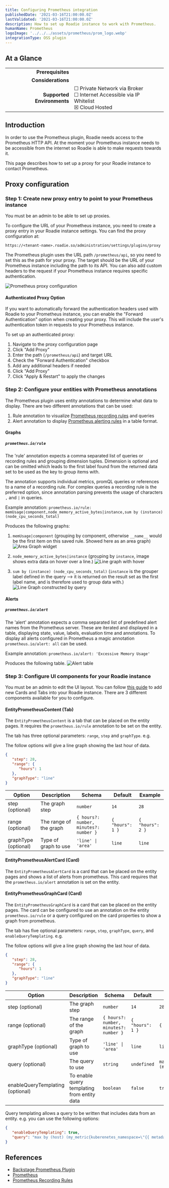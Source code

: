 ```yaml
---
title: Configuring Prometheus integration
publishedDate: '2021-03-16T21:00:00.0Z'
lastValidated: '2021-03-16T21:00:00.0Z'
description: How to set up Roadie instance to work with Prometheus.
humanName: Prometheus
logoImage: '../../../assets/prometheus/prom_logo.webp'
integrationType: OSS plugin
---
```


## At a Glance
| | |
|---: | --- |
| **Prerequisites** |  |
| **Considerations** |  |
| **Supported Environments** | ☐ Private Network via Broker <br /> ☐ Internet Accessible via IP Whitelist <br /> ☒ Cloud Hosted |

## Introduction

In order to use the Prometheus plugin, Roadie needs access to the Prometheus HTTP API. At the moment your Prometheus instance needs to be accessible from the internet so Roadie is able to make requests towards it.

This page describes how to set up a proxy for your Roadie instance to contact Prometheus.

## Proxy configuration

### Step 1: Create new proxy entry to point to your Prometheus instance

You must be an admin to be able to set up proxies.

To configure the URL of your Prometheus instance, you need to create a proxy entry in your Roadie instance settings. You can find the proxy configuration at:

```text
https://<tenant-name>.roadie.so/administration/settings/plugins/proxy
```

The Prometheus plugin uses the URL path `/prometheus/api`, so you need to set this as the path for your proxy. The target should be the URL of your Prometheus instance including the path to its API. You can also add custom headers to the request if your Prometheus instance requires specific authentication.

![Prometheus proxy configuration](./prom_proxy_config.webp)

#### Authenticated Proxy Option

If you want to automatically forward the authentication headers used with Roadie to your Prometheus instance, you can enable the "Forward Authentication" option when creating your proxy. This will include the user's authentication token in requests to your Prometheus instance.

To set up an authenticated proxy:

1. Navigate to the proxy configuration page
2. Click "Add Proxy"
3. Enter the path (`/prometheus/api`) and target URL
4. Check the "Forward Authentication" checkbox
5. Add any additional headers if needed
6. Click "Add Proxy"
7. Click "Apply & Restart" to apply the changes

### Step 2: Configure your entities with Prometheus annotations

The Prometheus plugin uses entity annotations to determine what data to display. There are two different annotations that can be used:

1. Rule annotation to visualize [Prometheus recording rules](https://prometheus.io/docs/prometheus/latest/configuration/recording_rules/) and queries
2. Alert annotation to display [Prometheus alerting rules](https://prometheus.io/docs/prometheus/latest/configuration/alerting_rules/) in a table format.

#### Graphs

##### `prometheus.io/rule`

The 'rule' annotation expects a comma separated list of queries or recording rules and grouping dimension tuples. Dimension is optional and can be omitted which leads to the first label found from the returned data set to be used as the key to group items with.

The annotation supports individual metrics, promQL queries or references to a name of a recording rule. For complex queries a recording rule is the preferred option, since annotation parsing prevents the usage of characters `,` and `|` in queries.

Example annotation:
```prometheus.io/rule: memUsage|component,node_memory_active_bytes|instance,sum by (instance) (node_cpu_seconds_total)```

Produces the following graphs:

1. `memUsage|component`
   (grouping by component, otherwise `__name__` would be the first item on this saved rule. Showed here as an area graph)
   ![Area Graph widget](./prom_areagraph_widget.webp)

2. `node_memory_active_bytes|instance`
   (grouping by `instance`, image shows extra data on hover over a line.)
   ![Line graph with hover](./prom_graph_hover.webp)

3. `sum by (instance) (node_cpu_seconds_total)`
   (`instance` is the grouper label defined in the query --> it is returned on the result set as the first label name, and is therefore used to group data with.)
   ![Line Graph constructed by query](./prom_graph_query.webp)

#### Alerts

##### `prometheus.io/alert`

The 'alert' annotation expects a comma separated list of predefined alert names from the Prometheus server. These are iterated and displayed in a table, displaying state, value, labels, evaluation time and annotations. To display all alerts configured in Prometheus a magic annotation `prometheus.io/alert: all` can be used.

Example annotation:
```prometheus.io/alert: 'Excessive Memory Usage'```

Produces the following table.
![Alert table](./prom_alert.webp)

### Step 3: Configure UI components for your Roadie instance

You must be an admin to edit the UI layout. You can follow [this guide](/docs/getting-started/updating-the-ui/) to add new Cards and Tabs into your Roadie instance. There are 3 different components available for you to configure. 

#### EntityPrometheusContent (Tab)

The `EntityPrometheusContent` is a tab that can be placed on the entity pages. It requires the `prometheus.io/rule` annotation to be set on the entity.

The tab has three optional parameters: `range`, `step` and `graphType`. e.g.

The follow options will give a line graph showing the last hour of data.

```json
{
   "step": 28,
   "range": {
      "hours": 1
   },
   "graphType": "line"
}
```

| Option               | Description            | Schema                                     | Default           | Example           |
|----------------------|------------------------|--------------------------------------------|-------------------|-------------------|
| step (optional)      | The graph step         | `number`                                   | `14`              | `28`              |
| range (optional)     | The range of the graph | ```{ hours?: number, minutes?: number }``` | `{ "hours": 1 }`  | `{ "hours": 2 }`  |
| graphType (optional) | Type of graph to use   | `'line' \| 'area'`                         | `line`            | `line`            |

#### EntityPrometheusAlertCard (Card)

The `EntityPrometheusAlertCard` is a card that can be placed on the entity pages and shows a list of alerts from prometheus. This card requires that the `prometheus.io/alert` annotation is set on the entity.

#### EntityPrometheusGraphCard (Card)

The `EntityPrometheusGraphCard` is a card that can be placed on the entity pages. The card can be configured to use an annotation on the entity `prometheus.io/rule` or a query configured on the card properties to show a graph from prometheus.

The tab has five optional parameters: `range`, `step`, `graphType`, `query`, and `enableQueryTemplating`. e.g.

The follow options will give a line graph showing the last hour of data.

```json
{
   "step": 28,
   "range": {
      "hours": 1
   },
   "graphType": "line"
}
```

| Option                           | Description                                 | Schema                                     | Default          | Example                           |
|----------------------------------|---------------------------------------------|--------------------------------------------|------------------|-----------------------------------|
| step (optional)                  | The graph step                              | `number`                                   | `14`             | `28`                              |
| range (optional)                 | The range of the graph                      | ```{ hours?: number, minutes?: number }``` | `{ "hours": 1 }` | `{ "hours": 2 }`                  |
| graphType (optional)             | Type of graph to use                        | `'line' \| 'area'`                         | `line`           | `line`                            |
| query (optional)                 | The query to use                            | `string`                                   | `undefined`      | `max by (host) (my_metric_name)`  |
| enableQueryTemplating (optional) | To enable query templating from entity data | `boolean`                                  | `false`          | `true`                            |

Query templating allows a query to be written that includes data from an entity. e.g. you can use the following options:

```json
{
   "enableQueryTemplating": true,
   "query": "max by (host) (my_metric{kuberenetes_namespace=\"{{ metadata.name }}\"})"
}
```

## References

- [Backstage Prometheus Plugin](https://roadie.io/backstage/plugins/prometheus/)
- [Prometheus](https://prometheus.io/docs/introduction/overview/)
- [Prometheus Recording Rules](https://prometheus.io/docs/prometheus/latest/configuration/recording_rules/)

